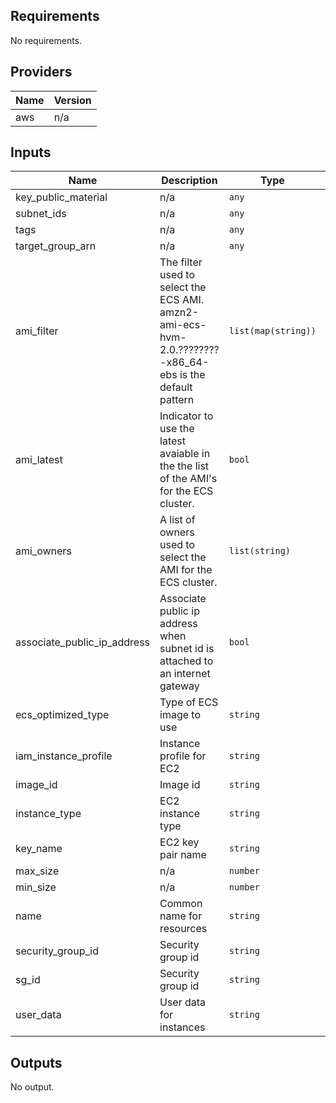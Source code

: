 ## Requirements

No requirements.

## Providers

| Name | Version |
|------|---------|
| aws | n/a |

## Inputs

| Name | Description | Type | Default | Required |
|------|-------------|------|---------|:--------:|
| key\_public\_material | n/a | `any` | n/a | yes |
| subnet\_ids | n/a | `any` | n/a | yes |
| tags | n/a | `any` | n/a | yes |
| target\_group\_arn | n/a | `any` | n/a | yes |
| ami\_filter | The filter used to select the ECS AMI. amzn2-ami-ecs-hvm-2.0.????????-x86\_64-ebs is the default pattern | `list(map(string))` | <pre>[<br>  {<br>    "name": "name",<br>    "values": "amzn2-ami-ecs-hvm-2.0.????????-x86_64-ebs"<br>  }<br>]</pre> | no |
| ami\_latest | Indicator to use the latest avaiable in the the list of the AMI's for the ECS cluster. | `bool` | `true` | no |
| ami\_owners | A list of owners used to select the AMI for the ECS cluster. | `list(string)` | <pre>[<br>  "amazon"<br>]</pre> | no |
| associate\_public\_ip\_address | Associate public ip address when subnet id is attached to an internet gateway | `bool` | `false` | no |
| ecs\_optimized\_type | Type of ECS image to use | `string` | `"amzn2"` | no |
| iam\_instance\_profile | Instance profile for EC2 | `string` | `""` | no |
| image\_id | Image id | `string` | `""` | no |
| instance\_type | EC2 instance type | `string` | `"t3.micro"` | no |
| key\_name | EC2 key pair name | `string` | `""` | no |
| max\_size | n/a | `number` | `1` | no |
| min\_size | n/a | `number` | `1` | no |
| name | Common name for resources | `string` | `""` | no |
| security\_group\_id | Security group id | `string` | `""` | no |
| sg\_id | Security group id | `string` | `""` | no |
| user\_data | User data for instances | `string` | `""` | no |

## Outputs

No output.

